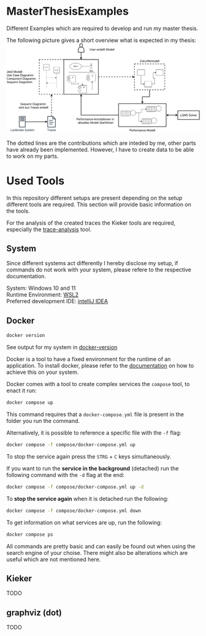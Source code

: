 # MasterThesisExamples
Different Examples which are required to develop and run my master thesis.

The following picture gives a short overview what is expected in my thesis:
![Masterarbeit.drawio.png](documentation/images/Masterarbeit.drawio.png)

The dotted lines are the contributions which are inteded by me, 
other parts have already been implemented.
However, I have to create data to be able to work on my parts.


# Used Tools

In this repository different setups are present depending on the setup different tools are required.
This section will provide basic information on the tools. 

For the analysis of the created traces the Kieker tools are required, especially the [trace-analysis](https://kieker-monitoring.readthedocs.io/en/latest/kieker-tools/Trace-Analysis-Tool.html#kieker-tools-trace-analysis-tool) tool.

## System

Since different systems act differently I hereby disclose my setup, 
if commands do not work with your system, please refere to the respective documentation.

System: Windows 10 and 11 \
Runtime Environment: [WSL2](https://learn.microsoft.com/en-us/windows/wsl/about) \
Preferred development IDE: [intelliJ IDEA](https://www.jetbrains.com/idea/) 

## Docker

````bash
docker version
````
See output for my system in [docker-version](documentation/docker-version.md)

Docker is a tool to have a fixed environment for the runtime of an application.
To install docker, please refer to the [documentation](https://docs.docker.com/get-docker/) on how to achieve this on your system.

Docker comes with a tool to create complex services the `compose` tool, to enact it run: 
```bash
docker compose up 
```
This command requires that a `docker-compose.yml` file is present in the folder you run the command.

Alternatively, it is possible to reference a specific file with the `-f` flag:
```bash
docker compose -f compose/docker-compose.yml up
```

To stop the service again press the `STRG` + `C` keys simultaneously.

If you want to run the **service in the background** (detached) run the following command with the `-d` flag at the end:
```bash
docker compose -f compose/docker-compose.yml up -d
```

To **stop the service again** when it is detached run the following:
```bash
docker compose -f compose/docker-compose.yml down
```

To get information on what services are up, run the following:
```bash
docker compose ps
```

All commands are pretty basic and can easily be found out when using the search engine of your choise.
There might also be alterations which are useful which are not mentioned here.

## Kieker

TODO

## graphviz (dot)

TODO
